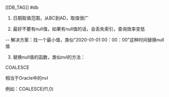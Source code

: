 [[DB_TAG]] #db 

1. 日期取值范围，从BC到AD，取值很广

2. 最好不要有null值，如果有null值的话，会丢失索引，查询效率变低

-- 解决方案：找一个最小值，类似“2020-01-01 00：00：00”这种时间替换null值

3. 替换null值的函数，类似nvl的方法：

COALESCE

相当于Oracle中的nvl

例如：COALESCE(f1,0)